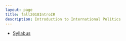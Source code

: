 ```yaml
---
layout: page
title: fall2018IntroIR
description: Introduction to International Politics
---
```


- [Syllabus](https://drive.google.com/open?id=1OPM0681EQzCADpJPGlMbOVnYOIWG4iHF)

